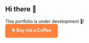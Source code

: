 ## Hi there 👋

This portfolio is under development 🙂!
<br>
<a href="YOUR_BUY_ME_A_COFFEE_LINK" target="_blank" class="buy-me-a-coffee">
  <span class="coffee-icon">☕</span> Buy me a Coffee 
</a>

<!--
**kooroshsajadi/kooroshsajadi** is a ✨ _special_ ✨ repository because its `README.md` (this file) appears on your GitHub profile.

Here are some ideas to get you started:

- 🔭 I’m currently working on ...
- 🌱 I’m currently learning ...
- 👯 I’m looking to collaborate on ...
- 🤔 I’m looking for help with ...
- 💬 Ask me about ...
- 📫 How to reach me: ...
- 😄 Pronouns: ...
- ⚡ Fun fact: ...
-->

<br>
<style>
  .buy-me-a-coffee {
  display: inline-block;
  padding: 10px 20px;
  background-color: #FF813F; /* Buy Me a Coffee brand color */
  color: white;
  text-decoration: none;
  border-radius: 5px;  /* Rounded corners */
  transition: all 0.3s ease; /* Smooth transition for hover effect */
  font-weight: bold;
}

.buy-me-a-coffee:hover {
  background-color: #DB520A; /* Darker shade on hover */
  box-shadow: 0px 2px 5px rgba(0, 0, 0, 0.2); /* Subtle shadow on hover */
}

.coffee-icon {
  margin-right: 5px; 
}
</style>
